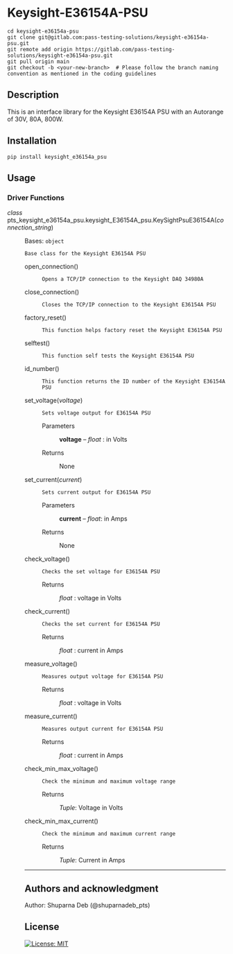 # Keysight-E36154A-PSU

```
cd keysight-e36154a-psu
git clone git@gitlab.com:pass-testing-solutions/keysight-e36154a-psu.git
git remote add origin https://gitlab.com/pass-testing-solutions/keysight-e36154a-psu.git
git pull origin main
git checkout -b <your-new-branch>  # Please follow the branch naming convention as mentioned in the coding guidelines
```

## Description
This is an interface library for the Keysight E36154A PSU with an Autorange of 30V, 80A, 800W.

## Installation

`pip install keysight_e36154a_psu`

## Usage

### Driver Functions

<span class="target" id="module-pts_keysight_e36154a_psu.keysight_E36154A_psu"><span id="pts-keysight-e36154a-psu"></span></span><dl class="py class">
<dt class="sig sig-object py" id="pts_keysight_e36154a_psu.keysight_E36154A_psu.KeySightPsuE36154A">
<em class="property"><span class="pre">class</span><span class="w"> </span></em><span class="sig-prename descclassname"><span class="pre">pts_keysight_e36154a_psu.keysight_E36154A_psu.</span></span><span class="sig-name descname"><span class="pre">KeySightPsuE36154A</span></span><span class="sig-paren">(</span><em class="sig-param"><span class="n"><span class="pre">connection_string</span></span></em><span class="sig-paren">)</span><a class="headerlink" href="#pts_keysight_e36154a_psu.keysight_E36154A_psu.KeySightPsuE36154A" title="Permalink to this definition"></a></dt>
<dd><p>Bases: <code class="xref py py-class docutils literal notranslate"><span class="pre">object</span></code></p>
<p><code class="docutils literal notranslate"><span class="pre">Base</span> <span class="pre">class</span> <span class="pre">for</span> <span class="pre">the</span> <span class="pre">Keysight</span> <span class="pre">E36154A</span> <span class="pre">PSU</span></code></p>
<dl class="py method">
<dt class="sig sig-object py" id="pts_keysight_e36154a_psu.keysight_E36154A_psu.KeySightPsuE36154A.open_connection">
<span class="sig-name descname"><span class="pre">open_connection</span></span><span class="sig-paren">(</span><span class="sig-paren">)</span><a class="headerlink" href="#pts_keysight_e36154a_psu.keysight_E36154A_psu.KeySightPsuE36154A.open_connection" title="Permalink to this definition"></a></dt>
<dd><p><code class="docutils literal notranslate"><span class="pre">Opens</span> <span class="pre">a</span> <span class="pre">TCP/IP</span> <span class="pre">connection</span> <span class="pre">to</span> <span class="pre">the</span> <span class="pre">Keysight</span> <span class="pre">DAQ</span> <span class="pre">34980A</span></code></p>
</dd></dl>

<dl class="py method">
<dt class="sig sig-object py" id="pts_keysight_e36154a_psu.keysight_E36154A_psu.KeySightPsuE36154A.close_connection">
<span class="sig-name descname"><span class="pre">close_connection</span></span><span class="sig-paren">(</span><span class="sig-paren">)</span><a class="headerlink" href="#pts_keysight_e36154a_psu.keysight_E36154A_psu.KeySightPsuE36154A.close_connection" title="Permalink to this definition"></a></dt>
<dd><p><code class="docutils literal notranslate"><span class="pre">Closes</span> <span class="pre">the</span> <span class="pre">TCP/IP</span> <span class="pre">connection</span> <span class="pre">to</span> <span class="pre">the</span> <span class="pre">Keysight</span> <span class="pre">E36154A</span> <span class="pre">PSU</span></code></p>
</dd></dl>

<dl class="py method">
<dt class="sig sig-object py" id="pts_keysight_e36154a_psu.keysight_E36154A_psu.KeySightPsuE36154A.factory_reset">
<span class="sig-name descname"><span class="pre">factory_reset</span></span><span class="sig-paren">(</span><span class="sig-paren">)</span><a class="headerlink" href="#pts_keysight_e36154a_psu.keysight_E36154A_psu.KeySightPsuE36154A.factory_reset" title="Permalink to this definition"></a></dt>
<dd><p><code class="docutils literal notranslate"><span class="pre">This</span> <span class="pre">function</span> <span class="pre">helps</span> <span class="pre">factory</span> <span class="pre">reset</span> <span class="pre">the</span> <span class="pre">Keysight</span> <span class="pre">E36154A</span> <span class="pre">PSU</span></code></p>
</dd></dl>

<dl class="py method">
<dt class="sig sig-object py" id="pts_keysight_e36154a_psu.keysight_E36154A_psu.KeySightPsuE36154A.selftest">
<span class="sig-name descname"><span class="pre">selftest</span></span><span class="sig-paren">(</span><span class="sig-paren">)</span><a class="headerlink" href="#pts_keysight_e36154a_psu.keysight_E36154A_psu.KeySightPsuE36154A.selftest" title="Permalink to this definition"></a></dt>
<dd><p><code class="docutils literal notranslate"><span class="pre">This</span> <span class="pre">function</span> <span class="pre">self</span> <span class="pre">tests</span> <span class="pre">the</span> <span class="pre">Keysight</span> <span class="pre">E36154A</span> <span class="pre">PSU</span></code></p>
</dd></dl>

<dl class="py method">
<dt class="sig sig-object py" id="pts_keysight_e36154a_psu.keysight_E36154A_psu.KeySightPsuE36154A.id_number">
<span class="sig-name descname"><span class="pre">id_number</span></span><span class="sig-paren">(</span><span class="sig-paren">)</span><a class="headerlink" href="#pts_keysight_e36154a_psu.keysight_E36154A_psu.KeySightPsuE36154A.id_number" title="Permalink to this definition"></a></dt>
<dd><p><code class="docutils literal notranslate"><span class="pre">This</span> <span class="pre">function</span> <span class="pre">returns</span> <span class="pre">the</span> <span class="pre">ID</span> <span class="pre">number</span> <span class="pre">of</span> <span class="pre">the</span> <span class="pre">Keysight</span> <span class="pre">E36154A</span> <span class="pre">PSU</span></code></p>
</dd></dl>

<dl class="py method">
<dt class="sig sig-object py" id="pts_keysight_e36154a_psu.keysight_E36154A_psu.KeySightPsuE36154A.set_voltage">
<span class="sig-name descname"><span class="pre">set_voltage</span></span><span class="sig-paren">(</span><em class="sig-param"><span class="n"><span class="pre">voltage</span></span></em><span class="sig-paren">)</span><a class="headerlink" href="#pts_keysight_e36154a_psu.keysight_E36154A_psu.KeySightPsuE36154A.set_voltage" title="Permalink to this definition"></a></dt>
<dd><p><code class="docutils literal notranslate"><span class="pre">Sets</span> <span class="pre">voltage</span> <span class="pre">output</span> <span class="pre">for</span> <span class="pre">E36154A</span> <span class="pre">PSU</span></code></p>
<dl class="field-list simple">
<dt class="field-odd">Parameters</dt>
<dd class="field-odd"><p><strong>voltage</strong> – <cite>float</cite> : in Volts</p>
</dd>
<dt class="field-even">Returns</dt>
<dd class="field-even"><p>None</p>
</dd>
</dl>
</dd></dl>

<dl class="py method">
<dt class="sig sig-object py" id="pts_keysight_e36154a_psu.keysight_E36154A_psu.KeySightPsuE36154A.set_current">
<span class="sig-name descname"><span class="pre">set_current</span></span><span class="sig-paren">(</span><em class="sig-param"><span class="n"><span class="pre">current</span></span></em><span class="sig-paren">)</span><a class="headerlink" href="#pts_keysight_e36154a_psu.keysight_E36154A_psu.KeySightPsuE36154A.set_current" title="Permalink to this definition"></a></dt>
<dd><p><code class="docutils literal notranslate"><span class="pre">Sets</span> <span class="pre">current</span> <span class="pre">output</span> <span class="pre">for</span> <span class="pre">E36154A</span> <span class="pre">PSU</span></code></p>
<dl class="field-list simple">
<dt class="field-odd">Parameters</dt>
<dd class="field-odd"><p><strong>current</strong> – <cite>float</cite>: in Amps</p>
</dd>
<dt class="field-even">Returns</dt>
<dd class="field-even"><p>None</p>
</dd>
</dl>
</dd></dl>

<dl class="py method">
<dt class="sig sig-object py" id="pts_keysight_e36154a_psu.keysight_E36154A_psu.KeySightPsuE36154A.check_voltage">
<span class="sig-name descname"><span class="pre">check_voltage</span></span><span class="sig-paren">(</span><span class="sig-paren">)</span><a class="headerlink" href="#pts_keysight_e36154a_psu.keysight_E36154A_psu.KeySightPsuE36154A.check_voltage" title="Permalink to this definition"></a></dt>
<dd><p><code class="docutils literal notranslate"><span class="pre">Checks</span> <span class="pre">the</span> <span class="pre">set</span> <span class="pre">voltage</span> <span class="pre">for</span> <span class="pre">E36154A</span> <span class="pre">PSU</span></code></p>
<dl class="field-list simple">
<dt class="field-odd">Returns</dt>
<dd class="field-odd"><p><cite>float</cite> : voltage in Volts</p>
</dd>
</dl>
</dd></dl>

<dl class="py method">
<dt class="sig sig-object py" id="pts_keysight_e36154a_psu.keysight_E36154A_psu.KeySightPsuE36154A.check_current">
<span class="sig-name descname"><span class="pre">check_current</span></span><span class="sig-paren">(</span><span class="sig-paren">)</span><a class="headerlink" href="#pts_keysight_e36154a_psu.keysight_E36154A_psu.KeySightPsuE36154A.check_current" title="Permalink to this definition"></a></dt>
<dd><p><code class="docutils literal notranslate"><span class="pre">Checks</span> <span class="pre">the</span> <span class="pre">set</span> <span class="pre">current</span> <span class="pre">for</span> <span class="pre">E36154A</span> <span class="pre">PSU</span></code></p>
<dl class="field-list simple">
<dt class="field-odd">Returns</dt>
<dd class="field-odd"><p><cite>float</cite> : current in Amps</p>
</dd>
</dl>
</dd></dl>

<dl class="py method">
<dt class="sig sig-object py" id="pts_keysight_e36154a_psu.keysight_E36154A_psu.KeySightPsuE36154A.measure_voltage">
<span class="sig-name descname"><span class="pre">measure_voltage</span></span><span class="sig-paren">(</span><span class="sig-paren">)</span><a class="headerlink" href="#pts_keysight_e36154a_psu.keysight_E36154A_psu.KeySightPsuE36154A.measure_voltage" title="Permalink to this definition"></a></dt>
<dd><p><code class="docutils literal notranslate"><span class="pre">Measures</span> <span class="pre">output</span> <span class="pre">voltage</span> <span class="pre">for</span> <span class="pre">E36154A</span> <span class="pre">PSU</span></code></p>
<dl class="field-list simple">
<dt class="field-odd">Returns</dt>
<dd class="field-odd"><p><cite>float</cite> : voltage in Volts</p>
</dd>
</dl>
</dd></dl>

<dl class="py method">
<dt class="sig sig-object py" id="pts_keysight_e36154a_psu.keysight_E36154A_psu.KeySightPsuE36154A.measure_current">
<span class="sig-name descname"><span class="pre">measure_current</span></span><span class="sig-paren">(</span><span class="sig-paren">)</span><a class="headerlink" href="#pts_keysight_e36154a_psu.keysight_E36154A_psu.KeySightPsuE36154A.measure_current" title="Permalink to this definition"></a></dt>
<dd><p><code class="docutils literal notranslate"><span class="pre">Measures</span> <span class="pre">output</span> <span class="pre">current</span> <span class="pre">for</span> <span class="pre">E36154A</span> <span class="pre">PSU</span></code></p>
<dl class="field-list simple">
<dt class="field-odd">Returns</dt>
<dd class="field-odd"><p><cite>float</cite> : current in Amps</p>
</dd>
</dl>
</dd></dl>

<dl class="py method">
<dt class="sig sig-object py" id="pts_keysight_e36154a_psu.keysight_E36154A_psu.KeySightPsuE36154A.check_min_max_voltage">
<span class="sig-name descname"><span class="pre">check_min_max_voltage</span></span><span class="sig-paren">(</span><span class="sig-paren">)</span><a class="headerlink" href="#pts_keysight_e36154a_psu.keysight_E36154A_psu.KeySightPsuE36154A.check_min_max_voltage" title="Permalink to this definition"></a></dt>
<dd><p><code class="docutils literal notranslate"><span class="pre">Check</span> <span class="pre">the</span> <span class="pre">minimum</span> <span class="pre">and</span> <span class="pre">maximum</span> <span class="pre">voltage</span> <span class="pre">range</span></code></p>
<dl class="field-list simple">
<dt class="field-odd">Returns</dt>
<dd class="field-odd"><p><cite>Tuple</cite>: Voltage in Volts</p>
</dd>
</dl>
</dd></dl>

<dl class="py method">
<dt class="sig sig-object py" id="pts_keysight_e36154a_psu.keysight_E36154A_psu.KeySightPsuE36154A.check_min_max_current">
<span class="sig-name descname"><span class="pre">check_min_max_current</span></span><span class="sig-paren">(</span><span class="sig-paren">)</span><a class="headerlink" href="#pts_keysight_e36154a_psu.keysight_E36154A_psu.KeySightPsuE36154A.check_min_max_current" title="Permalink to this definition"></a></dt>
<dd><p><code class="docutils literal notranslate"><span class="pre">Check</span> <span class="pre">the</span> <span class="pre">minimum</span> <span class="pre">and</span> <span class="pre">maximum</span> <span class="pre">current</span> <span class="pre">range</span></code></p>
<dl class="field-list simple">
<dt class="field-odd">Returns</dt>
<dd class="field-odd"><p><cite>Tuple</cite>: Current in Amps</p>
</dd>
</dl>
</dd></dl>

------------------------------------------------------------------------------------------------------------------------------

## Authors and acknowledgment
Author: Shuparna Deb (@shuparnadeb_pts)

## License
[![License: MIT](https://img.shields.io/badge/License-MIT-yellow.svg)](https://opensource.org/licenses/MIT)
